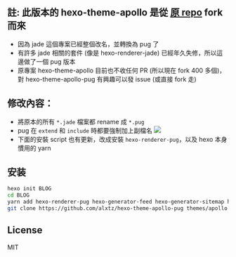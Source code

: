 ## 註: 此版本的 hexo-theme-apollo 是從 [原 repo](https://github.com/pinggod/hexo-theme-apollo/) fork 而來
- 因為 jade 這個專案已經整個改名，並轉換為 pug 了
- 有許多 jade 相關的套件 (像是 hexo-renderer-jade) 已經年久失修，所以這邊做了一個 pug 版本
- 原專案 hexo-theme-apollo 目前也不收任何 PR (所以現在 fork 400 多個)，對 hexo-theme-apollo-pug 有興趣可以發 issue (或直接 fork 走)

## 修改內容：
- 將原本的所有 `*.jade` 檔案都 rename 成 `*.pug`
- pug 在 `extend` 和 `include` 時都要強制加上副檔名
  ![](https://i.imgur.com/YEaktI9.png)
- 下面的安裝 script 也有更新，改成安裝 `hexo-renderer-pug`，以及 hexo 本身慣用的 yarn

## 安装
``` bash
hexo init BLOG
cd BLOG
yarn add hexo-renderer-pug hexo-generator-feed hexo-generator-sitemap hexo-browsersync hexo-generator-archive
git clone https://github.com/alxtz/hexo-theme-apollo-pug themes/apollo
```

## License

MIT
